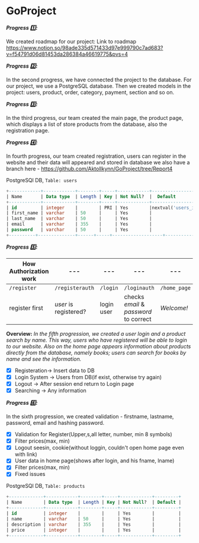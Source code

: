 # GoProject


***__Progress 1️⃣:__***

We created roadmap for our project:
Link to roadmap
https://www.notion.so/98ade335d571433d97e999790c7ad683?v=f54791d06d81453da286384a46619775&pvs=4

***__Progress 2️⃣:__***

In the second progress, we have connected the project to the database. For our project, we use a PostgreSQL database. Then we created models in the project: users, product, order, category, payment, section and so on. 

***__Progress 3️⃣:__***

In the third progress, our team created the main page, the product page, which displays a list of store products from the database, also the registration page.

***__Progress 4️⃣:__***

In fourth progress, our team created registration, users can register in the website and their data will appeared and stored in database
we also have a branch here - https://github.com/Aktollkynn/GoProject/tree/Report4
  
PostgreSQl DB,  `Table: users`
```sql
+------------+------------+--------+-----+------------+----------------------------------+
| Name       | Data type  | Length | Key | Not Null?  |  Default                         |
+------------+------------+--------+-----+------------+----------------------------------+
| id         | integer    |        | PRI | Yes        |nextval('users_id_seq'::regclass) |
| first_name | varchar    | 50     |     | Yes        |                                  |
| last_name  | varchar    | 50     |     | Yes        |                                  |
| email      | varchar    | 355    |     | Yes        |                                  |
| password   | varchar    | 50     |     | Yes        |                                  |
+----------+--------------+------+-----+-------------------+-----------------------------+
```
***__Progress 5️⃣:__*** 


| __How Authorization work__|---|---|---|---| ---|
|     ---        |       ---              |       ---  |      ---                                |    ---       | ---        |
| `/register `   | `/registerauth`        | `/login`   | `/loginauth`                            | `/home_page` | `/logout`  | 
| register first | _user_ is  registered? | login user | checks _email_ & _password_ to correct  | *Welcome!*   | end session|

**Overview:** *In the fifth progression, we created a user login and a product search by name. This way, users who have registered will be able to login to our website. Also on the home page appears information about products directly from the database, namely books; users can search for books by name and see the information.*

- [x] Registeration-> Insert data to DB
- [x] Login System -> Users from DB(if exist, otherwise try again)
- [x] Logout -> After session end return to Login page
- [x] Searching -> Any information

***__Progress 6️⃣:__*** 

 In the sixth progression, we created validation - firstname, lastname, password, email and hashing password.
 - [x] Validation for Register(Upper,s,all letter, number, min 8 symbols) 
 - [x] Filter prices(max, min)
 - [x] Logout seesin, cookie(without loggin, couldn't open home page even with link)
 - [x] User data in home page(shows after login, and his fname, lname)
 - [x] Filter prices(max, min)
 - [x] Fixed issues

PostgreSQl DB,  `Table: products`
```sql
+-------------+------------+--------+-----+------------+---------+
| Name        | Data type  | Length | Key | Not Null?  | Default |
+-------------+------------+--------+-----+------------+---------+
| id          | integer    |        |     | Yes        |         |
| name        | varchar    | 50     |     | Yes        |         |
| description | varchar    | 355    |     | Yes        |         |
| price       | integer    |        |     | Yes        |         |
+-------------+------------+--------+-----+------------+---------+
```

 
